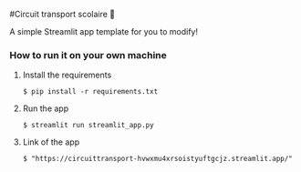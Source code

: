 #Circuit transport scolaire 🚌

A simple Streamlit app template for you to modify!



### How to run it on your own machine

1. Install the requirements

   ```
   $ pip install -r requirements.txt
   ```

2. Run the app

   ```
   $ streamlit run streamlit_app.py
   ```
3. Link of the app

   ```
   $ "https://circuittransport-hvwxmu4xrsoistyuftgcjz.streamlit.app/"
   ```
